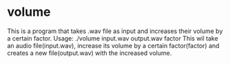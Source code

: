 # volume
This is a program that takes .wav file as input and increases their volume by a certain factor.
Usage: ./volume input.wav output.wav factor
This wil take an audio file(input.wav), increase its volume by a certain factor(factor) and creates a new file(output.wav) with the increased volume. 